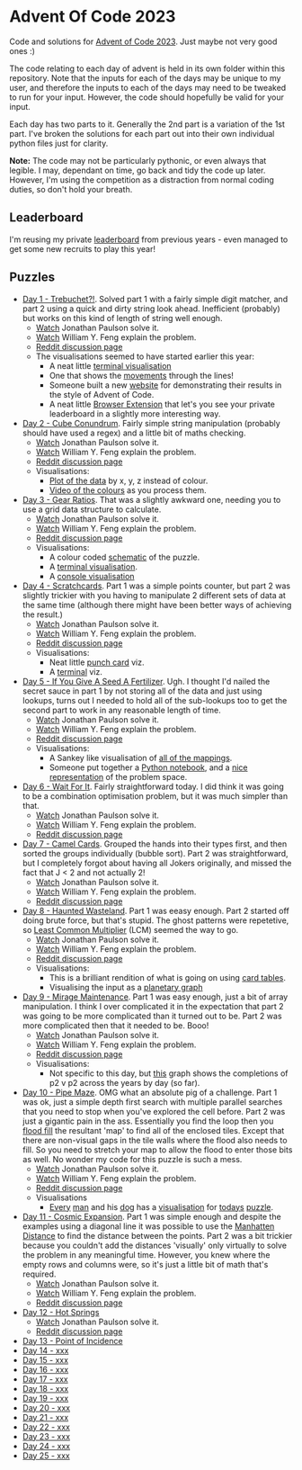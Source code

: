 # Advent Of Code 2023

Code and solutions for [Advent of Code 2023](http://adventofcode.com/2023).
Just maybe not very good ones :)

The code relating to each day of advent is held in its own folder within this
repository. Note that the inputs for each of the days may be unique to my
user, and therefore the inputs to each of the days may need to be tweaked to
run for your input. However, the code should hopefully be valid for your
input.

Each day has two parts to it. Generally the 2nd part is a variation of the 1st
part. I've broken the solutions for each part out into their own individual
python files just for clarity.

**Note:** The code may not be particularly pythonic, or even always that legible.
I may, dependant on time, go back and tidy the code up later. However, I'm
using the competition as a distraction from normal coding duties, so don't
hold your breath.

## Leaderboard

I'm reusing my private [leaderboard](leaderboard.json) from previous years - even managed to get some new recruits to play this year!

## Puzzles

  * [Day 1 - Trebuchet?!](./day_01/README.md). Solved part 1 with a fairly simple digit matcher, and part 2 using a quick and dirty string look ahead. Inefficient (probably) but works on this kind of length of string well enough.
    * [Watch](https://www.youtube.com/watch?v=rnidYOt9m2o) Jonathan Paulson solve it.
    * [Watch](https://www.youtube.com/watch?v=T_us6npCcxw) William Y. Feng explain the problem.
    * [Reddit discussion page](https://www.reddit.com/r/adventofcode/comments/1883ibu/2023_day_1_solutions/)
    * The visualisations seemed to have started earlier this year:
        * A neat little [terminal visualisation](https://www.reddit.com/r/adventofcode/comments/1887jd2/2023_day_1_part_2_terminal_visualization/)
        * One that shows the [movements](https://www.reddit.com/r/adventofcode/comments/1885scv/2023_day_1_hither_and_yonder/) through the lines!
        * Someone built a new [website](https://www.reddit.com/r/adventofcode/comments/18396dj/2023_day_0_inspired_by_another_reddit_post_i_also/) for demonstrating their results in the style of Advent of Code.
        * A neat little [Browser Extension](https://www.reddit.com/r/adventofcode/comments/17s0lq5/advent_of_code_charts_browser_extension_to/) that let's you see your private leaderboard in a slightly more interesting way.
  * [Day 2 - Cube Conundrum](./day_02/README.md). Fairly simple string manipulation (probably should have used a regex) and a little bit of maths checking.
    * [Watch](https://www.youtube.com/watch?v=IWCc11nh2QQ) Jonathan Paulson solve it.
    * [Watch](https://www.youtube.com/watch?v=pILyGb8NznI) William Y. Feng explain the problem.
    * [Reddit discussion page](https://www.reddit.com/r/adventofcode/comments/188w447/2023_day_2_solutions/)
    * Visualisations:
        * [Plot of the data](https://www.reddit.com/r/adventofcode/comments/189mh3w/2023_day_2_what_if_redgreenblue_were_xyz_and_i/) by x, y, z instead of colour.
        * [Video of the colours](https://www.reddit.com/r/adventofcode/comments/1890hhm/2023_day_2_part_2python_terminal_visualization/) as you process them.
  * [Day 3 - Gear Ratios](./day_03/README.md). That was a slightly awkward one, needing you to use a grid data structure to calculate.
    * [Watch](https://www.youtube.com/watch?v=Cz528600v-M) Jonathan Paulson solve it.
    * [Watch](https://www.youtube.com/watch?v=6t1dR_-U_zE) William Y. Feng explain the problem.
    * [Reddit discussion page](https://www.reddit.com/r/adventofcode/comments/189m3qw/2023_day_3_solutions/)
    * Visualisations:
        * A colour coded [schematic](https://www.reddit.com/r/adventofcode/comments/189o4dj/2023_day_3_color_coded_schematic/) of the puzzle.
        * A [terminal visualisation](https://www.reddit.com/r/adventofcode/comments/189qda4/2023_day_3python_terminal_visualization/).
        * A [console visualisation](https://www.reddit.com/r/adventofcode/comments/189sgvx/2023_day_3_console_visualization/)
  * [Day 4 - Scratchcards](./day_04/README.md). Part 1 was a simple points counter, but part 2 was slightly trickier with you having to manipulate 2 different sets of data at the same time (although there might have been better ways of achieving the result.)
    * [Watch](https://www.youtube.com/watch?v=tXnPMSSQgCU) Jonathan Paulson solve it.
    * [Watch](https://www.youtube.com/watch?v=QpPsyMEYAV8) William Y. Feng explain the problem.
    * [Reddit discussion page](https://www.reddit.com/r/adventofcode/comments/18actmy/2023_day_4_solutions/)
    * Visualisations:
        * Neat little [punch card](https://www.reddit.com/r/adventofcode/comments/18ap0qx/2023_day_4_part_2_pygame_punchcard_lotto/) viz.
        * A [terminal](https://www.reddit.com/r/adventofcode/comments/18arb9o/2023_day_04_both_parts_terminalbased_visualization/) viz.
  * [Day 5 - If You Give A Seed A Fertilizer](./day_05/README.md). Ugh. I thought I'd nailed the secret sauce in part 1 by not storing all of the data and just using lookups, turns out I needed to hold all of the sub-lookups too to get the second part to work in any reasonable length of time.
    * [Watch](https://www.youtube.com/watch?v=iqTopXV13LE) Jonathan Paulson solve it.
    * [Watch](https://www.youtube.com/watch?v=_RpZrD3CaDc) William Y. Feng explain the problem.
    * [Reddit discussion page](https://www.reddit.com/r/adventofcode/comments/18b4b0r/2023_day_5_solutions/)
    * Visualisations:
        * A Sankey like visualisation of [all of the mappings](https://www.reddit.com/r/adventofcode/comments/18b82w0/2023_day_5_part_2_visualizing_all_the_mapping/).
        * Someone put together a [Python notebook](https://colab.research.google.com/github/derailed-dash/Advent-of-Code/blob/master/src/AoC_2023/Dazbo's_Advent_of_Code_2023.ipynb), and a [nice representation](https://www.reddit.com/r/adventofcode/comments/18bq77i/2023_day_5_part_2_walkthrough_and_a_picture_to/) of the problem space.
  * [Day 6 - Wait For It](./day_06/README.md). Fairly straightforward today. I did think it was going to be a combination optimisation problem, but it was much simpler than that.
    * [Watch](https://www.youtube.com/watch?v=R_tud5SLROs) Jonathan Paulson solve it.
    * [Watch](https://www.youtube.com/watch?v=Q89EpotUuzk) William Y. Feng explain the problem.
    * [Reddit discussion page](https://www.reddit.com/r/adventofcode/comments/18bwe6t/2023_day_6_solutions/)
  * [Day 7 - Camel Cards](./day_07/README.md). Grouped the hands into their types first, and then sorted the groups individually (bubble sort). Part 2 was straightforward, but I completely forgot about having all Jokers originally, and missed the fact that J < 2 and not actually 2!
    * [Watch](https://www.youtube.com/watch?v=22IrAlrWqu4) Jonathan Paulson solve it.
    * [Watch](https://www.youtube.com/watch?v=DUzKm0n6HgY) William Y. Feng explain the problem.
    * [Reddit discussion page](https://www.reddit.com/r/adventofcode/comments/18cnzbm/2023_day_7_solutions/)
  * [Day 8 - Haunted Wasteland](./day_08/README.md). Part 1 was eeasy enough. Part 2 started off doing brute force, but that's stupid. The ghost patterns were repetetive, so [Least Common Multiplier](https://www.educative.io/answers/what-is-the-mathlcm-function-in-python) (LCM) seemed the way to go.
    * [Watch](https://www.youtube.com/watch?v=07AMCU8Xyg4) Jonathan Paulson solve it.
    * [Watch](https://www.youtube.com/watch?v=xH9LFkYRTD0) William Y. Feng explain the problem.
    * [Reddit discussion page](https://www.reddit.com/r/adventofcode/comments/18df7px/2023_day_8_solutions/)
    * Visualisations:
        * This is a brilliant rendition of what is going on using [card tables](https://www.reddit.com/r/adventofcode/comments/18dprr1/2023_day_8_part_2pygame_counting_camel_cycles/).
        * Visualising the input as a [planetary graph](https://www.reddit.com/r/adventofcode/comments/18e2cyt/2023_day_08_part_2_a_planetarysystem_like_graph/)
  * [Day 9 - Mirage Maintenance](./day_09/README.md). Part 1 was easy enough, just a bit of array manipulation. I think I over complicated it in the expectation that part 2 was going to be more complicated than it turned out to be. Part 2 was more complicated then that it needed to be. Booo!
    * [Watch](https://www.youtube.com/watch?v=bOdSvEXoy5Q) Jonathan Paulson solve it.
    * [Watch](https://www.youtube.com/watch?v=Kr_6NquFbxE) William Y. Feng explain the problem.
    * [Reddit discussion page](https://www.reddit.com/r/adventofcode/comments/18e5ytd/2023_day_9_solutions/)
    * Visualisations:
        * Not specific to this day, but [this](https://www.reddit.com/r/adventofcode/comments/18dzc8t/aoc_2023_challenges_have_felt_oddly_outofplace/) graph shows the completions of p2 v p2 across the years by day (so far).
  * [Day 10 - Pipe Maze](./day_10/README.md). OMG what an absolute pig of a challenge. Part 1 was ok, just a simple depth first search with multiple parallel searches that you need to stop when you've explored the cell before. Part 2 was just a gigantic pain in the ass. Essentially you find the loop then you [flood fill](https://gamedev.stackexchange.com/questions/141460/how-can-i-fill-the-interior-of-a-closed-loop-on-a-tile-map) the resultant 'map' to find all of the enclosed tiles. Except that there are non-visual gaps in the tile walls where the flood also needs to fill. So you need to stretch your map to allow the flood to enter those bits as well. No wonder my code for this puzzle is such a mess.
    * [Watch](https://www.youtube.com/watch?v=M6cy6zkNGRw) Jonathan Paulson solve it.
    * [Watch](https://www.youtube.com/watch?v=zhmzPQwgPg0) William Y. Feng explain the problem.
    * [Reddit discussion page](https://www.reddit.com/r/adventofcode/comments/18evyu9/2023_day_10_solutions/)
    * Visualisations
        * [Every](https://www.reddit.com/r/adventofcode/comments/18eyms2/2023_day_10_part_2_finding_the_interior_space/) [man](https://www.reddit.com/r/adventofcode/comments/18eyv9b/2023_day_10_part_2_almost_looks_like_a_star/) and his [dog](https://www.reddit.com/r/adventofcode/comments/18f0l5q/2023_day_10_part_2_visualization_of_my_area/) has a [visualisation](https://www.reddit.com/r/adventofcode/comments/18f0z0o/2023_day_10_animating_my_algorithms_to_solve_both/) for [todays](https://www.reddit.com/r/adventofcode/comments/18f3asf/2023_day_10pygame_pixel_perfect_pipes/) [puzzle](https://www.reddit.com/r/adventofcode/comments/18f3diq/2023_day_10_pipe_loop_with_curve_parameter/).
  * [Day 11 - Cosmic Expansion](./day_11/README.md). Part 1 was simple enough and despite the examples using a diagonal line it was possible to use the [Manhatten Distance](https://en.wikipedia.org/wiki/Taxicab_geometry) to find the distance between the points. Part 2 was a bit trickier because you couldn't add the distances 'visually' only virtually to solve the problem in any meaningful time. However, you knew where the empty rows and columns were, so it's just a little bit of math that's required.
    * [Watch](https://www.youtube.com/watch?v=tia99l_AcFM) Jonathan Paulson solve it.
    * [Watch](https://www.youtube.com/watch?v=dBqz6Iv9IB8) William Y. Feng explain the problem.
    * [Reddit discussion page](https://www.reddit.com/r/adventofcode/comments/18fmrjk/2023_day_11_solutions/)
  * [Day 12 - Hot Springs](./day_12/README.md)
    * [Watch](https://www.youtube.com/watch?v=xTGkP2GNmbQ) Jonathan Paulson solve it.
    * [Reddit discussion page](https://www.reddit.com/r/adventofcode/comments/18ge41g/2023_day_12_solutions/)
  * [Day 13 - Point of Incidence](./day_13/README.md)
  * [Day 14 - xxx](./day_14/README.md)
  * [Day 15 - xxx](./day_15/README.md)
  * [Day 16 - xxx](./day_16/README.md)
  * [Day 17 - xxx](./day_17/README.md)
  * [Day 18 - xxx](./day_18/README.md)
  * [Day 19 - xxx](./day_19/README.md)
  * [Day 20 - xxx](./day_20/README.md)
  * [Day 21 - xxx](./day_21/README.md)
  * [Day 22 - xxx](./day_22/README.md)
  * [Day 23 - xxx](./day_23/README.md)
  * [Day 24 - xxx](./day_24/README.md)
  * [Day 25 - xxx](./day_25/README.md)
